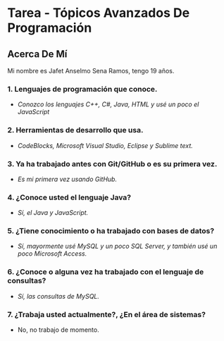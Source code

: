 # **Tarea -** Tópicos Avanzados De Programación

## Acerca De Mí


Mi nombre es Jafet Anselmo Sena Ramos, tengo 19 años.

### 1. Lenguajes de programación que conoce.
- *Conozco los lenguajes C++, C#, Java, HTML y usé un poco el JavaScript*
### 2. Herramientas de desarrollo que usa.
- *CodeBlocks, Microsoft Visual Studio, Eclipse y Sublime text.*
### 3. Ya ha trabajado antes con Git/GitHub o es su primera vez.
- *Es mi primera vez usando GitHub.*
### 4. ¿Conoce usted el lenguaje Java?
- *Sí, el Java y JavaScript.*
### 5. ¿Tiene conocimiento o ha trabajado con bases de datos?
- *Sí, mayormente usé MySQL y un poco SQL Server, y también usé un poco Microsoft Access.*
### 6. ¿Conoce o alguna vez ha trabajado con el lenguaje de consultas?
- *Sí, las consultas de MySQL.*
### 7. ¿Trabaja usted actualmente?, ¿En el área de sistemas?
- No, no trabajo de momento.